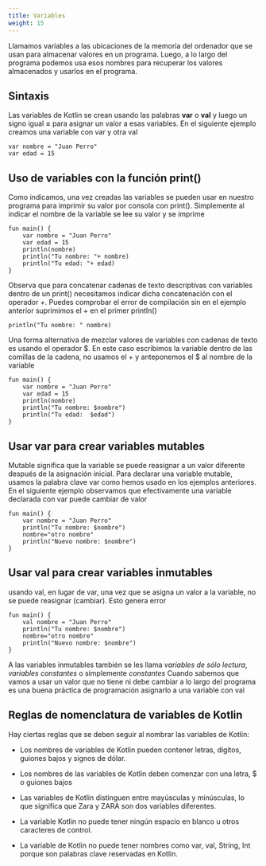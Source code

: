 ```yaml
---
title: Variables
weight: 15
---
```


Llamamos variables  a las ubicaciones de la memoria del ordenador que se usan para almacenar valores en un programa. Luego, a lo largo del programa podemos  usa esos nombres para recuperar los valores almacenados y usarlos en el programa.


## Sintaxis
Las variables de Kotlin se crean usando las palabras  **var** o **val** y luego  un signo igual **=** para asignar un valor a esas variables. En el siguiente ejemplo creamos una variable con var y otra val
~~~
var nombre = "Juan Perro"
var edad = 15
~~~

## Uso de variables con la función print()
Como indicamos, una vez creadas las variables se pueden usar en nuestro programa para imprimir su valor por consola con print(). Simplemente al indicar el nombre de la variable se lee su valor y se imprime

~~~
fun main() {
    var nombre = "Juan Perro"
    var edad = 15
    println(nombre)
    println("Tu nombre: "+ nombre)
    println("Tu edad: "+ edad)
}
~~~
Observa que para concatenar cadenas de texto descriptivas con variables  dentro de un print()  necesitamos indicar dicha concatenación con el operador *+*. Puedes comprobar el error de compilación sin en el ejemplo anterior suprimimos el + en el primer println()
~~~
println("Tu nombre: " nombre)
~~~ 
Una forma alternativa de mezclar valores de variables con cadenas de texto es usando el operador $. En este caso escribimos la variable dentro de las comillas de la cadena,  no usamos el + y anteponemos el $ al nombre de la variable
~~~
fun main() {
    var nombre = "Juan Perro"
    var edad = 15
    println(nombre)
    println("Tu nombre: $nombre")
    println("Tu edad:  $edad")
}
~~~
## Usar **var** para crear variables mutables
Mutable significa que la variable se puede reasignar a un valor diferente después de la asignación inicial. Para declarar una variable mutable, usamos la palabra clave var como hemos usado en los ejemplos anteriores. En el siguiente ejemplo observamos que efectivamente una variable declarada con var puede cambiar de valor
~~~
fun main() {
    var nombre = "Juan Perro"
    println("Tu nombre: $nombre")
    nombre="otro nombre"
    println("Nuevo nombre: $nombre")
}
~~~
## Usar **val** para crear variables inmutables
usando val, en lugar de var,  una vez que se asigna un valor a la variable, no se puede reasignar (cambiar).
Esto genera error
~~~
fun main() {
    val nombre = "Juan Perro"
    println("Tu nombre: $nombre")
    nombre="otro nombre"
    println("Nuevo nombre: $nombre")
}
~~~
A las variables inmutables también se les llama *variables de sólo lectura*,   *variables constantes* o simplemente *constantes*
Cuando sabemos que vamos a usar un valor que no tiene ni debe cambiar a lo largo del programa es una buena práctica de programación asignarlo a una variable con val

## Reglas de nomenclatura de variables de Kotlin
Hay ciertas reglas que se deben seguir al nombrar las variables de Kotlin:

- Los nombres de variables de Kotlin pueden contener letras, dígitos, guiones bajos y signos de dólar.

- Los nombres de las variables de Kotlin deben comenzar con una letra, $ o guiones bajos

- Las variables de Kotlin distinguen entre mayúsculas y minúsculas, lo que significa que Zara y ZARA son dos variables diferentes.

- La variable Kotlin no puede tener ningún espacio en blanco u otros caracteres de control.

- La variable de Kotlin no puede tener nombres como var, val, String, Int porque son palabras clave reservadas en Kotlin.